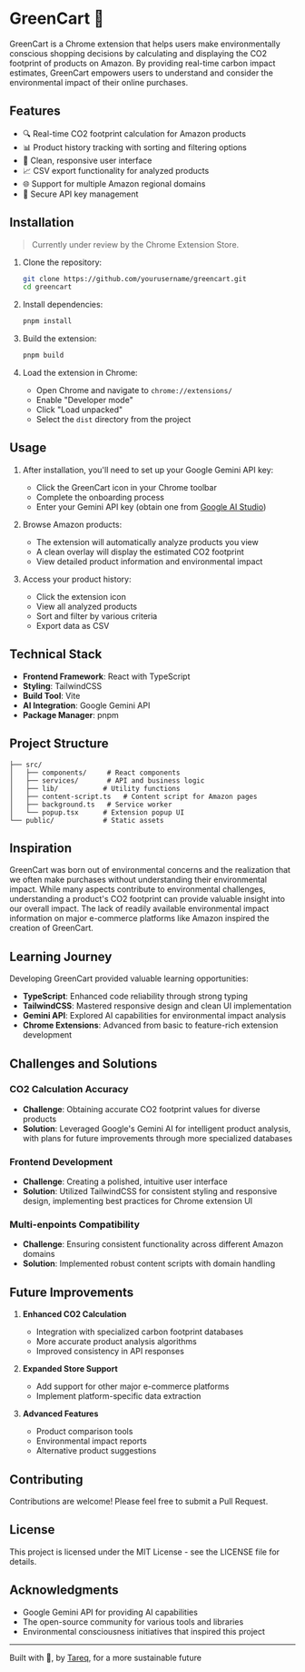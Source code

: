 # GreenCart 🌱

GreenCart is a Chrome extension that helps users make environmentally conscious shopping decisions by calculating and displaying the CO2 footprint of products on Amazon. By providing real-time carbon impact estimates, GreenCart empowers users to understand and consider the environmental impact of their online purchases.

## Features

- 🔍 Real-time CO2 footprint calculation for Amazon products
- 📊 Product history tracking with sorting and filtering options
- 📱 Clean, responsive user interface
- 📈 CSV export functionality for analyzed products
- 🌐 Support for multiple Amazon regional domains
- 🔐 Secure API key management

## Installation

> Currently under review by the Chrome Extension Store.

1. Clone the repository:

   ```bash
   git clone https://github.com/yourusername/greencart.git
   cd greencart
   ```

2. Install dependencies:

   ```bash
   pnpm install
   ```

3. Build the extension:

   ```bash
   pnpm build
   ```

4. Load the extension in Chrome:
   - Open Chrome and navigate to `chrome://extensions/`
   - Enable "Developer mode"
   - Click "Load unpacked"
   - Select the `dist` directory from the project

## Usage

1. After installation, you'll need to set up your Google Gemini API key:

   - Click the GreenCart icon in your Chrome toolbar
   - Complete the onboarding process
   - Enter your Gemini API key (obtain one from [Google AI Studio](https://ai.google.dev/))

2. Browse Amazon products:

   - The extension will automatically analyze products you view
   - A clean overlay will display the estimated CO2 footprint
   - View detailed product information and environmental impact

3. Access your product history:
   - Click the extension icon
   - View all analyzed products
   - Sort and filter by various criteria
   - Export data as CSV

## Technical Stack

- **Frontend Framework**: React with TypeScript
- **Styling**: TailwindCSS
- **Build Tool**: Vite
- **AI Integration**: Google Gemini API
- **Package Manager**: pnpm

## Project Structure

```
├── src/
│   ├── components/     # React components
│   ├── services/       # API and business logic
│   ├── lib/           # Utility functions
│   ├── content-script.ts   # Content script for Amazon pages
│   ├── background.ts   # Service worker
│   └── popup.tsx      # Extension popup UI
└── public/            # Static assets
```


## Inspiration

GreenCart was born out of environmental concerns and the realization that we often make purchases without understanding their environmental impact. While many aspects contribute to environmental challenges, understanding a product's CO2 footprint can provide valuable insight into our overall impact. The lack of readily available environmental impact information on major e-commerce platforms like Amazon inspired the creation of GreenCart.

## Learning Journey

Developing GreenCart provided valuable learning opportunities:

- **TypeScript**: Enhanced code reliability through strong typing
- **TailwindCSS**: Mastered responsive design and clean UI implementation
- **Gemini API**: Explored AI capabilities for environmental impact analysis
- **Chrome Extensions**: Advanced from basic to feature-rich extension development

## Challenges and Solutions

### CO2 Calculation Accuracy

- **Challenge**: Obtaining accurate CO2 footprint values for diverse products
- **Solution**: Leveraged Google's Gemini AI for intelligent product analysis, with plans for future improvements through more specialized databases

### Frontend Development

- **Challenge**: Creating a polished, intuitive user interface
- **Solution**: Utilized TailwindCSS for consistent styling and responsive design, implementing best practices for Chrome extension UI

### Multi-enpoints Compatibility

- **Challenge**: Ensuring consistent functionality across different Amazon domains
- **Solution**: Implemented robust content scripts with domain handling

## Future Improvements

1. **Enhanced CO2 Calculation**

   - Integration with specialized carbon footprint databases
   - More accurate product analysis algorithms
   - Improved consistency in API responses

2. **Expanded Store Support**

   - Add support for other major e-commerce platforms
   - Implement platform-specific data extraction

3. **Advanced Features**
   - Product comparison tools
   - Environmental impact reports
   - Alternative product suggestions

## Contributing

Contributions are welcome! Please feel free to submit a Pull Request.

## License

This project is licensed under the MIT License - see the LICENSE file for details.

## Acknowledgments

- Google Gemini API for providing AI capabilities
- The open-source community for various tools and libraries
- Environmental consciousness initiatives that inspired this project

---

Built with 💚, by [Tareq](https://www.linkedin.com/in/aldhaifani/), for a more sustainable future
